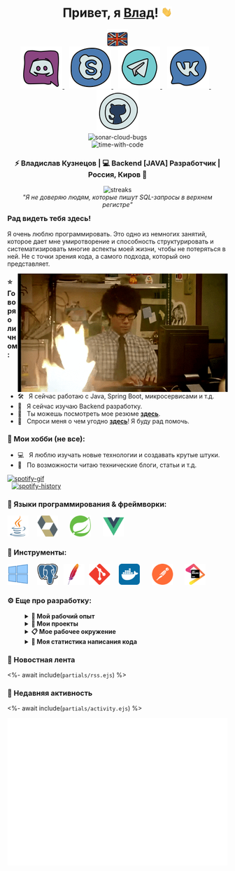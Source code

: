 <!--suppress HtmlDeprecatedAttribute -->
<h1 align="center">
    Привет, я <a href="https://github.com/Bangerok">Влад</a>!
    <img alt="Hi!" src="https://raw.githubusercontent.com/Bangerok/Bangerok/master/assets/hand.gif" width="25px">
</h1>

<div align="center">
    <a href="https://github.com/Bangerok/Bangerok/blob/master/docs/README.md">
        <img alt="english-version" src="https://raw.githubusercontent.com/Bangerok/Bangerok/master/assets/languages/english.png"/>
    </a>
</div>

<div align="center" style="margin-top: -10px">
    <div>
        <a href="https://discord.gg/mBqXgxTM6v">
            <img alt="discord-url" src="https://raw.githubusercontent.com/Bangerok/Bangerok/master/assets/contacts/discord.svg"/>
        </a>&nbsp;&nbsp;
        <a href="https://join.skype.com/invite/mXfIgnyt02Nx">
            <img alt="skype-url" src="https://raw.githubusercontent.com/Bangerok/Bangerok/master/assets/contacts/skype.svg"/>
        </a>&nbsp;&nbsp;
        <a href="https://t.me/Bangerok">
            <img alt="telegram-url" src="https://raw.githubusercontent.com/Bangerok/Bangerok/master/assets/contacts/telegram.svg"/>
        </a>&nbsp;&nbsp;
        <a href="https://vk.com/vladislav_kuznetsov">
            <img alt="vk-url" src="https://raw.githubusercontent.com/Bangerok/Bangerok/master/assets/contacts/vk.svg"/>
        </a>&nbsp;&nbsp;
        <a href="https://github.com/Bangerok">
            <img alt="github-url" src="https://raw.githubusercontent.com/Bangerok/Bangerok/master/assets/contacts/github.svg"/>
        </a>
    </div>
</div>

<div align="center">
    <img src="https://komarev.com/ghpvc/?username=Bangerok&color=1A4730&label=PROFILE+VIEWS" height="25" alt="sonar-cloud-bugs" /><br />
    <img src="https://wakatime.com/badge/github/Bangerok/Bangerok.svg" height="25" alt="time-with-code" />
</div>

<div align="center">
  <h3>
    ⚡ Владислав Кузнецов | 💻 Backend [JAVA] Разработчик | Россия, Киров 🏰 
  </h3>

  <img alt="streaks" src="https://github-readme-streak-stats.herokuapp.com/?user=Bangerok&hide_border=true&theme=dark" />
</div>

<div align="center" style="margin-bottom: -10px">
    <i>"Я не доверяю людям, которые пишут SQL-запросы в верхнем регистре"</i>
</div>

### Рад видеть тебя здесь! &nbsp;
Я очень люблю программировать. Это одно из немногих занятий, которое дает мне умиротворение и способность
структурировать и систематизировать многие аспекты моей жизни, чтобы не потеряться в ней. Не с точки зрения кода,
а самого подхода, который оно представляет.

<img align="right" alt="profile-gif" src="https://raw.githubusercontent.com/Bangerok/Bangerok/master/assets/profile.gif" />

### ⭐️ Говоря о личном:
- 🛠 &nbsp; Я сейчас работаю с Java, Spring Boot, микросервисами и т.д.
- 🚀 &nbsp; Я сейчас изучаю Backend разработку.
- 🚀 &nbsp; Ты можешь посмотреть мое резюме **[здесь](https://raw.githubusercontent.com/Bangerok/Bangerok/master/docs/resume/%5BRUS%5D%20Kuznetsov%20V.A.%20Java%20Developer.pdf)**.
- 💬 &nbsp; Спроси меня о чем угодно **[здесь](https://github.com/Bangerok/Bangerok/issues/1)**! Я буду рад помочь.

### 🌌 Мои хобби (не все):
- 💻 &nbsp; Я люблю изучать новые технологии и создавать крутые штуки.
- 📰 &nbsp; По возможности читаю технические блоги, статьи и т.д.

<a href="https://spotify-github-profile.vercel.app/api/view?uid=knao876cqdze6lu78as93r3gz&redirect=true">
    <img alt="spotify-gif" src="https://spotify-github-profile.vercel.app/api/view?uid=knao876cqdze6lu78as93r3gz&cover_image=true&theme=novatorem" />
</a><br />

<a href="https://open.spotify.com/user/knao876cqdze6lu78as93r3gz">
    <img alt="spotify-history" style="margin-left: 10px" src="https://spotify-recently-played-readme.vercel.app/api?user=knao876cqdze6lu78as93r3gz&width=300&count=3" />
</a>

### 🔨 Языки программирования & фреймворки:
<a href="https://adoptopenjdk.net/" target="_blank"><img src="https://raw.githubusercontent.com/Bangerok/Bangerok/master/assets/technologies/java.svg" alt="java" height="48px"/></a> &nbsp; &nbsp;
<a href="http://hibernate.org/orm/documentation/getting-started/" target="_blank"><img src="https://raw.githubusercontent.com/Bangerok/Bangerok/master/assets/technologies/hibernate.svg" alt="hibernate" height="48px"/></a> &nbsp; &nbsp; &nbsp;
<a href="https://spring.io/guides/gs/spring-boot/" target="_blank"><img src="https://raw.githubusercontent.com/Bangerok/Bangerok/master/assets/technologies/spring.svg" alt="spring" height="48px"/></a> &nbsp; &nbsp; &nbsp;
<a href="https://vuejs.org/v2/guide/" target="_blank"><img src="https://raw.githubusercontent.com/Bangerok/Bangerok/master/assets/technologies/vuejs.svg" alt="vue" height="48px"/></a> &nbsp; &nbsp; &nbsp;

### 🧰 Инструменты:
<a href="https://www.microsoft.com/ru-ru/software-download/windows10" target="_blank"><img src="https://raw.githubusercontent.com/Bangerok/Bangerok/master/assets/tools/windows-10.svg" alt="windows" height="48px"/></a>  &nbsp; &nbsp;
<a href="https://www.postgresqltutorial.com/postgresql-getting-started/" target="_blank"><img src="https://raw.githubusercontent.com/Bangerok/Bangerok/master/assets/tools/postgres.svg" alt="postgres" height="48px"/></a>  &nbsp;
<a href="https://maven.apache.org/guides/getting-started/" target="_blank"><img src="https://raw.githubusercontent.com/Bangerok/Bangerok/master/assets/tools/maven.svg" alt="maven" height="48px"/></a> &nbsp;
<a href="https://git-scm.com/book/en/v2/Getting-Started-First-Time-Git-Setup" target="_blank"><img src="https://raw.githubusercontent.com/Bangerok/Bangerok/master/assets/tools/git.svg" alt="git" height="48px"/></a> &nbsp; &nbsp;
<a href="https://www.docker.com/get-started" target="_blank"><img src="https://raw.githubusercontent.com/Bangerok/Bangerok/master/assets/tools/docker.svg" alt="docker" height="48px"/></a> &nbsp; &nbsp; &nbsp;
<a href="https://www.postman.com/downloads/" target="_blank"><img src="https://raw.githubusercontent.com/Bangerok/Bangerok/master/assets/tools/postman.svg" alt="postman" height="48px"/></a> &nbsp; &nbsp; &nbsp;
<a href="https://www.jetbrains.com/ru-ru/idea/download/#section=windows" target="_blank"><img src="https://raw.githubusercontent.com/Bangerok/Bangerok/master/assets/tools/jetbrains.svg" alt="jetbrains" height="48px"/></a>


### ⚙️ Еще про разработку:
<details style="margin-left: 40px">
  <summary><b>💼 Мой рабочий опыт</b></summary>

  <br />
  <table>
    <thead>
      <tr>
        <th>Название</th>
        <th>Обязанности</th>
        <th>Длительность</th>
      </tr>
    </thead>
    <tbody>
      <tr>
        <td><b>Backend Java разработчик в <a href="https://docshouse.ru/">"Ланит"</a></b></td>
        <td>
          <ol>
            <li>Участие в разработке, поддержке и тестировании продукта компании - <b>DocsHouse</b>;</li>
            <li>Обмен опытом с другими разработчиками компании;</li>
            <li>Своевременное логирование выполненных задач;</li>
            <li>Тестирование разработанного кода, исправление возникающих ошибок.</li>
          </ol>
        </td>
        <td>Июнь 2021 - Настоящее время</td>
      </tr>
      <tr>
        <td><b>FullStack Java разработчик в "СмартЛайт"</b></td>
        <td>
          <ol>
            <li>Участие в поддержке и доработке приложений заказчиков;</li>
            <li>Общение с заказчиками;</li>
            <li>Обмен опытом с другими разработчиками компании;</li>
            <li>Своевременное логирование выполненных задач;</li>
            <li>Тестирование разработанного кода, исправление возникающих ошибок.</li>
          </ol>
        </td>
        <td>Ноябрь 2018 - Май 2021</td>
      </tr>
      <tr>
        <td><b>FullStack Java разработчик в <!--suppress HttpUrlsUsage--><a href="http://www.kn-k.ru/">"Находка АИС"</a></b></td>
        <td>
          <ol>
            <li>Разработка и поддержка проекта <b>“АИС Управление”</b> (Опека);</li>
            <li>Общение с заказчиками;</li>
            <li>Тестирование разработанного кода, исправление возникающих ошибок;</li>
            <li>Установка, настройка и обновление приложения на локальном стенде и у заказчика.</li>
          </ol>
        </td>
        <td>Май 2017 - Ноябрь 2018</td>
      </tr>
      <tr>
        <td><b>FullStack Java разработчик в <a href="https://www.eurekabpo.ru/en/">"Эврика Би Пи O"</a></b></td>
        <td>
          <ol>
            <li>Участие в разработке крупных российских и зарубежных проектов компании на платформе Alfresco, 
                таких как <b>"ФАРДО"</b>, <b>"PROJECTFUSION"</b>;</li>
            <li>Общение с заказчиками;</li>
            <li>Обмен опытом с другими разработчиками компании;</li>
            <li>Своевременное логирование выполненных задач в Jira;</li>
            <li>Тестирование разработанного кода, исправление возникающих ошибок;</li>
            <li>Установка и настройка приложений на тестовых стендах.</li>
          </ol>
        </td>
        <td>Октябрь 2016 - Май 2017</td>
      </tr>
    </tbody>
  </table>
</details>

<details style="margin-left: 40px">
  <summary><b>🌌 Мои проекты </b></summary>

  <br />
  <a href="https://github.com/NinjaEnterprise/Ninja">
    <img alt="ninja-repo" align="center" src="https://github-readme-stats.vercel.app/api/pin/?username=NinjaEnterprise&repo=Ninja&theme=dark&hide_border=true" />
  </a>

  <a href="https://github.com/NinjaEnterprise/NinjaClient">
    <img alt="ninja-client-repo" align="center" src="https://github-readme-stats.vercel.app/api/pin/?username=NinjaEnterprise&repo=NinjaClient&theme=dark&hide_border=true" />
  </a><br />

  <a href="https://github.com/NinjaEnterprise/NinjaConfiguration">
    <img alt="ninja-configuration-repo" align="center" src="https://github-readme-stats.vercel.app/api/pin/?username=NinjaEnterprise&repo=NinjaConfiguration&theme=dark&hide_border=true" />
  </a>

  <a href="https://github.com/NinjaEnterprise/NinjaTemplate">
    <img alt="ninja-template-repo" align="center" src="https://github-readme-stats.vercel.app/api/pin/?username=NinjaEnterprise&repo=NinjaTemplate&theme=dark&hide_border=true" />
  </a><br />

  <a href="https://github.com/FunProjectsForSoul/FunTemplate">
    <img alt="ninja-template-repo" align="center" src="https://github-readme-stats.vercel.app/api/pin/?username=FunProjectsForSoul&repo=FunTemplate&theme=dark&hide_border=true" />
  </a>

  <a href="https://github.com/FunProjectsForSoul/Vertex">
    <img alt="ninja-client-repo" align="center" src="https://github-readme-stats.vercel.app/api/pin/?username=FunProjectsForSoul&repo=Vertex&theme=dark&hide_border=true" />
  </a><br />

  <a href="https://github.com/FunProjectsForSoul/TractorMoving">
    <img alt="ninja-configuration-repo" align="center" src="https://github-readme-stats.vercel.app/api/pin/?username=FunProjectsForSoul&repo=TractorMoving&theme=dark&hide_border=true" />
  </a><br /><br />
</details>

<details style="margin-left: 40px">	
  <summary><b>📋 Мое рабочее окружение</b></summary>

  <br />
  <ul>
    <li><b>PC:</b> CPU - R5 3600; RAM - 16GB; ROM - SSD 256GB;</li>
    <li><b>Браузер:</b> Google Chrome;</li>
    <li><b>IDE:</b> Intellij Idea - the best editor out there;</li>
    <li><b>Изучаю, чтобы оставаться в курсе:</b> Google поиск, Books, Habr, Baeldung и Youtube.</li>
  </ul>
</details>

<details style="margin-left: 40px">
  <summary><b>🍻 Моя статистика написания кода </b></summary>

  <br />
  <img alt="waka-time" src="https://github-readme-stats.vercel.app/api/wakatime?username=Bangerok&theme=dark&hide_border=true&hide_title=true" /><br />

  <i>
    Остальная статистика в закрепленных gist репозиториях описания профиля.
  </i>
</details>

### 📰 Новостная лента
<%- await include(`partials/rss.ejs`) %>

### 📆 Недавняя активность
<%- await include(`partials/activity.ejs`) %>

<img alt="discord-url" src="https://raw.githubusercontent.com/Bangerok/Bangerok/master/docs/template/.cache/iso-calendar.svg"/>